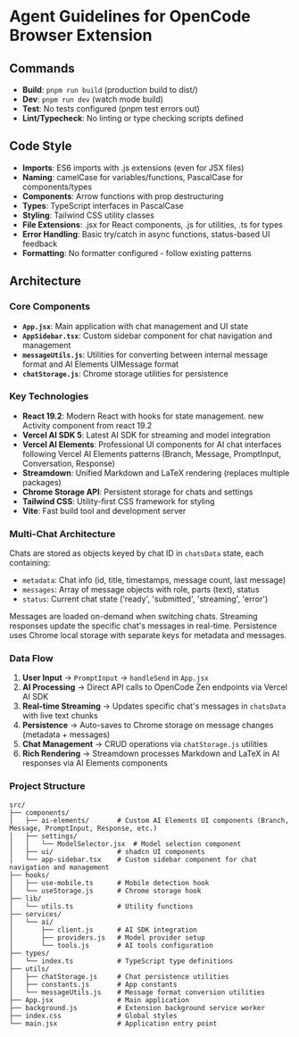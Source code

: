 # Agent Guidelines for OpenCode Browser Extension

## Commands
- **Build**: `pnpm run build` (production build to dist/)
- **Dev**: `pnpm run dev` (watch mode build)
- **Test**: No tests configured (pnpm test errors out)
- **Lint/Typecheck**: No linting or type checking scripts defined

## Code Style
- **Imports**: ES6 imports with .js extensions (even for JSX files)
- **Naming**: camelCase for variables/functions, PascalCase for components/types
- **Components**: Arrow functions with prop destructuring
- **Types**: TypeScript interfaces in PascalCase
- **Styling**: Tailwind CSS utility classes
- **File Extensions**: .jsx for React components, .js for utilities, .ts for types
- **Error Handling**: Basic try/catch in async functions, status-based UI feedback
- **Formatting**: No formatter configured - follow existing patterns

## Architecture

### Core Components
- **`App.jsx`**: Main application with chat management and UI state
- **`AppSidebar.tsx`**: Custom sidebar component for chat navigation and management
- **`messageUtils.js`**: Utilities for converting between internal message format and AI Elements UIMessage format
- **`chatStorage.js`**: Chrome storage utilities for persistence

### Key Technologies
- **React 19.2**: Modern React with hooks for state management. new Activity component from react 19.2
- **Vercel AI SDK 5**: Latest AI SDK for streaming and model integration
- **Vercel AI Elements**: Professional UI components for AI chat interfaces following Vercel AI Elements patterns (Branch, Message, PromptInput, Conversation, Response)
- **Streamdown**: Unified Markdown and LaTeX rendering (replaces multiple packages)
- **Chrome Storage API**: Persistent storage for chats and settings
- **Tailwind CSS**: Utility-first CSS framework for styling
- **Vite**: Fast build tool and development server

### Multi-Chat Architecture
Chats are stored as objects keyed by chat ID in `chatsData` state, each containing:
- `metadata`: Chat info (id, title, timestamps, message count, last message)
- `messages`: Array of message objects with role, parts (text), status
- `status`: Current chat state ('ready', 'submitted', 'streaming', 'error')

Messages are loaded on-demand when switching chats. Streaming responses update the specific chat's messages in real-time. Persistence uses Chrome local storage with separate keys for metadata and messages.

### Data Flow
1. **User Input** → `PromptInput` → `handleSend` in `App.jsx`
2. **AI Processing** → Direct API calls to OpenCode Zen endpoints via Vercel AI SDK
3. **Real-time Streaming** → Updates specific chat's messages in `chatsData` with live text chunks
4. **Persistence** → Auto-saves to Chrome storage on message changes (metadata + messages)
5. **Chat Management** → CRUD operations via `chatStorage.js` utilities
6. **Rich Rendering** → Streamdown processes Markdown and LaTeX in AI responses via AI Elements components

### Project Structure
```
src/
├── components/
│   ├── ai-elements/       # Custom AI Elements UI components (Branch, Message, PromptInput, Response, etc.)
│   ├── settings/
│   │   └── ModelSelector.jsx  # Model selection component
│   ├── ui/                # shadcn UI components
│   └── app-sidebar.tsx    # Custom sidebar component for chat navigation and management
├── hooks/
│   ├── use-mobile.ts      # Mobile detection hook
│   └── useStorage.js      # Chrome storage hook
├── lib/
│   └── utils.ts           # Utility functions
├── services/
│   └── ai/
│       ├── client.js      # AI SDK integration
│       ├── providers.js   # Model provider setup
│       └── tools.js       # AI tools configuration
├── types/
│   └── index.ts           # TypeScript type definitions
├── utils/
│   ├── chatStorage.js     # Chat persistence utilities
│   ├── constants.js       # App constants
│   └── messageUtils.js    # Message format conversion utilities
├── App.jsx                # Main application
├── background.js          # Extension background service worker
├── index.css              # Global styles
└── main.jsx               # Application entry point
```
